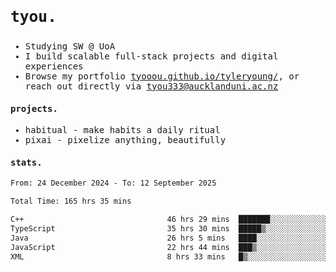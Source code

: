 ## <samp><h3>tyou.</h3></samp>
<samp>
   
   - Studying SW @ UoA
   - I build scalable full-stack projects and digital experiences
   - Browse my portfolio [tyooou.github.io/tyleryoung/](http://tyooou.github.io/tyleryoung/), or reach out directly via [tyou333@aucklanduni.ac.nz](mailto:tyou333@aucklanduni.ac.nz)

#### projects.
- habitual - make habits a daily ritual
- pixai - pixelize anything, beautifully

#### stats.
  <!--START_SECTION:waka-->

```txt
From: 24 December 2024 - To: 12 September 2025

Total Time: 165 hrs 35 mins

C++                                46 hrs 29 mins  ███████░░░░░░░░░░░░░░░░░░   27.91 %
TypeScript                         35 hrs 30 mins  █████▒░░░░░░░░░░░░░░░░░░░   21.32 %
Java                               26 hrs 5 mins   ████░░░░░░░░░░░░░░░░░░░░░   15.66 %
JavaScript                         22 hrs 44 mins  ███▒░░░░░░░░░░░░░░░░░░░░░   13.66 %
XML                                8 hrs 33 mins   █▒░░░░░░░░░░░░░░░░░░░░░░░   05.14 %
```

<!--END_SECTION:waka-->
</samp>
